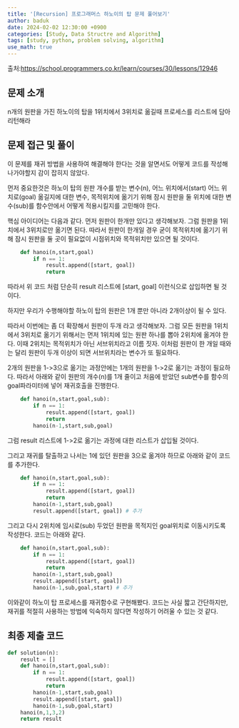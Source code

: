 ```yaml
---
title: '[Recursion] 프로그래머스 하노이의 탑 문제 풀어보기'
author: baduk
date: 2024-02-02 12:30:00 +0900
categories: [Study, Data Structre and Algorithm]
tags: [study, python, problem solving, algorithm]
use_math: true
---
```

출처:<https://school.programmers.co.kr/learn/courses/30/lessons/12946>

## 문제 소개
n개의 원판을 가진 하노이의 탑을 1위치에서 3위치로 옮길때 프로세스를 리스트에 담아 리턴해라

## 문제 접근 및 풀이
이 문제를 재귀 방법을 사용하여 해결해야 한다는 것을 알면서도 어떻게 코드를 작성해나가야할지 감이 잡히지 않았다.

먼저 중요한것은 하노이 탑의 원판 개수를 받는 변수(n), 어느 위치에서(start) 어느 위치로(goal) 옮길지에 대한 변수, 목적위치에 옮기기 위해 잠시 원판을 둘 위치에 대한 변수(sub)를 함수안에서 어떻게 적용시킬지를 고민해야 한다.

핵심 아이디어는 다음과 같다. 먼저 원판이 한개만 있다고 생각해보자. 그럼 원판을 1위치에서 3위치로만 옮기면 된다. 따라서 원판이 한개일 경우 굳이 목적위치에 옮기기 위해 잠시 원판을 둘 곳이 필요없이 시점위치와 목적위치만 있으면 될 것이다.

```python
    def hanoi(n,start,goal)
        if n == 1:
            result.append([start, goal])
            return
```
따라서 위 코드 처럼 단순히 result 리스트에 [start, goal] 이런식으로 삽입하면 될 것이다.

하지만 우리가 수행해야할 하노이 탑의 원판은 1개 뿐만 아니라 2개이상이 될 수 있다.

따라서 이번에는 좀 더 확장해서 원판이 두개 라고 생각해보자. 그럼 모든 원판을 1위치에서 3위치로 옮기기 위해서는 먼저 1위치에 있는 원판 하나를 뽑아 2위치에 옮겨야 한다. 이때 2위치는 목적위치가 아닌 서브위치라고 이름 짓자. 이처럼 원판이 한 개일 때와는 달리 원판이 두개 이상이 되면 서브위치라는 변수가 또 필요하다.

2개의 원판을 1->3으로 옮기는 과정안에는 1개의 원판을 1->2로 옮기는 과정이 필요하다. 따라서 아래와 같이 원판의 개수(n)를 1개 줄이고 처음에 받았던 sub변수를 함수의 goal파라미터에 넣어 재귀호출을 진행한다.
```python
    def hanoi(n,start,goal,sub):
        if n == 1:
            result.append([start, goal])
            return
        hanoi(n-1,start,sub,goal)
```
그럼 result 리스트에 1->2로 옮기는 과정에 대한 리스트가 삽입될 것이다.

그리고 재귀를 탈출하고 나서는 1에 있던 원판을 3으로 옮겨야 하므로 아래와 같이 코드를 추가한다.
```python
    def hanoi(n,start,goal,sub):
        if n == 1:
            result.append([start, goal])
            return
        hanoi(n-1,start,sub,goal)
        result.append([start, goal]) # 추가
```

그리고 다시 2위치에 임시로(sub) 두었던 원판을 목적지인 goal위치로 이동시키도록 작성한다. 코드는 아래와 같다.

```python
    def hanoi(n,start,goal,sub):
        if n == 1:
            result.append([start, goal])
            return
        hanoi(n-1,start,sub,goal)
        result.append([start, goal])
        hanoi(n-1,sub,goal,start) # 추가
```
이와같이 하노이 탑 프로세스를 재귀함수로 구현해봤다. 코드는 사실 짧고 간단하지만, 재귀를 적절히 사용하는 방법에 익숙하지 않다면 작성하기 어려울 수 있는 것 같다.

## 최종 제출 코드
```python
def solution(n):
    result = []
    def hanoi(n,start,goal,sub):
        if n == 1:
            result.append([start, goal])
            return
        hanoi(n-1,start,sub,goal)
        result.append([start, goal])
        hanoi(n-1,sub,goal,start)
    hanoi(n,1,3,2)    
    return result
```